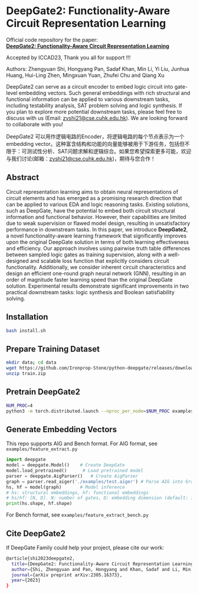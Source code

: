 # DeepGate2: Functionality-Aware Circuit Representation Learning

Official code repository for the paper:  
[**DeepGate2: Functionality-Aware Circuit Representation Learning**](https://arxiv.org/abs/2305.16373)

Accepted by ICCAD23, Thank you all for support !!!

Authors: Zhengyuan Shi, Hongyang Pan, Sadaf Khan, Min Li, Yi Liu, Junhua Huang, Hui-Ling Zhen, Mingxuan Yuan, Zhufei Chu and Qiang Xu

DeepGate2 can serve as a circuit encoder to embed logic circuit into gate-level embedding vectors. Such general embeddings with rich structural and functional information can be applied to various downstream tasks, including testability analysis, SAT problem solving and logic synthesis. If you plan to explore more potential downstream tasks, please feel free to discuss with us (Email: zyshi21@cse.cuhk.edu.hk). We are looking forward to collaborate with you! 

DeepGate2 可以用作逻辑电路的Encoder，将逻辑电路的每个节点表示为一个embedding vector。这种富含结构和功能的向量能够被用于下游任务，包括但不限于：可测试性分析、SAT问题求解和逻辑综合。如果您希望探索更多可能，欢迎与我们讨论(邮箱：zyshi21@cse.cuhk.edu.hk)，期待与您合作！

## Abstract 
Circuit representation learning aims to obtain neural representations of circuit elements and has emerged as a promising research direction that can be applied to various EDA and logic reasoning tasks. Existing solutions, such as DeepGate, have the potential to embed both circuit structural information and functional behavior. However, their capabilities are limited due to weak supervision or flawed model design, resulting in unsatisfactory performance in downstream tasks. In this paper, we introduce **DeepGate2**, a novel functionality-aware learning framework that significantly improves upon the original DeepGate solution in terms of both learning effectiveness and efficiency. Our approach involves using pairwise truth table differences between sampled logic gates as training supervision, along with a well-designed and scalable loss function that explicitly considers circuit functionality. Additionally, we consider inherent circuit characteristics and design an efficient one-round graph neural network (GNN), resulting in an order of magnitude faster learning speed than the original DeepGate solution. Experimental results demonstrate significant improvements in two practical downstream tasks: logic synthesis and Boolean satisfiability solving.

## Installation
```sh
bash install.sh
```

## Prepare Training Dataset
```sh
mkdir data; cd data
wget https://github.com/Ironprop-Stone/python-deepgate/releases/download/dataset/train.zip
unzip train.zip 
```

## Pretrain DeepGate2
```sh
NUM_PROC=4
python3 -m torch.distributed.launch --nproc_per_node=$NUM_PROC examples/train.py
```

## Generate Embedding Vectors 
This repo supports AIG and Bench format. 
For AIG format, see `examples/feature_extract.py`
```python
import deepgate
model = deepgate.Model()    # Create DeepGate
model.load_pretrained()      # Load pretrained model
parser = deepgate.AigParser()   # Create AigParser
graph = parser.read_aiger('./examples/test.aiger') # Parse AIG into Graph
hs, hf = model(graph)       # Model inference 
# hs: structural embeddings, hf: functional embeddings
# hs/hf: [N, D]. N: number of gates, D: embedding dimension (default: 128)
print(hs.shape, hf.shape)   
```

For Bench format, see `examples/feature_extract_bench.py`

## Cite DeepGate2
If DeepGate Family could help your project, please cite our work: 
```sh
@article{shi2023deepgate2,
  title={DeepGate2: Functionality-Aware Circuit Representation Learning},
  author={Shi, Zhengyuan and Pan, Hongyang and Khan, Sadaf and Li, Min and Liu, Yi and Huang, Junhua and Zhen, Hui-Ling and Yuan, Mingxuan and Chu, Zhufei and Xu, Qiang},
  journal={arXiv preprint arXiv:2305.16373},
  year={2023}
}
```
